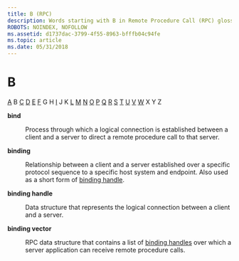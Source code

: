 ```yaml
---
title: B (RPC)
description: Words starting with B in Remote Procedure Call (RPC) glossary.
ROBOTS: NOINDEX, NOFOLLOW
ms.assetid: d1737dac-3799-4f55-8963-bfffb04c94fe
ms.topic: article
ms.date: 05/31/2018
---
```


# B

[A](a-glos.md) B [C](c-glos.md) [D](d-glos.md) [E](e-glos.md) [F](f-glos.md) G H [I](i-glos.md) J K [L](l-glos.md) [M](m-glos.md) [N](n-glos.md) [O](o-glos.md) [P](p-glos.md) [Q](q.md) [R](r-glos.md) [S](s-glos.md) [T](t-glos.md) [U](u-glos.md) [V](v-glos.md) [W](w-glos.md) X Y Z

<dl> <dt>

<span id="_rpc_bind_glos"></span><span id="_RPC_BIND_GLOS"></span>**bind**
</dt> <dd>

Process through which a logical connection is established between a client and a server to direct a remote procedure call to that server.

</dd> <dt>

<span id="_rpc_binding_glos"></span><span id="_RPC_BINDING_GLOS"></span>**binding**
</dt> <dd>

Relationship between a client and a server established over a specific protocol sequence to a specific host system and endpoint. Also used as a short form of [binding handle](/windows).

</dd> <dt>

<span id="_rpc_binding_handle_glos"></span><span id="_RPC_BINDING_HANDLE_GLOS"></span>**binding handle**
</dt> <dd>

Data structure that represents the logical connection between a client and a server.

</dd> <dt>

<span id="_rpc_binding_vector_glos"></span><span id="_RPC_BINDING_VECTOR_GLOS"></span>**binding vector**
</dt> <dd>

RPC data structure that contains a list of [binding handles](/windows) over which a server application can receive remote procedure calls.

</dd> </dl>

 

 